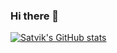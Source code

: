 ### Hi there 👋
[![Satvik's GitHub stats](https://github-readme-stats-7z61vzfu2-satviks-projects.vercel.app/api?username=Satvik1769&include_all_commits=true)](https://github-readme-stats-7z61vzfu2-satviks-projects.vercel.app/)
<!--
**Satvik1769/Satvik1769** is a ✨ _special_ ✨ repository because its `README.md` (this file) appears on your GitHub profile.

Here are some ideas to get you started:

- 🔭 I’m currently working on ...
- 🌱 I’m currently learning ...
- 👯 I’m looking to collaborate on ...
- 🤔 I’m looking for help with ...
- 💬 Ask me about ...
- 📫 How to reach me: ...
- 😄 Pronouns: ...
- ⚡ Fun fact: ...
-->
